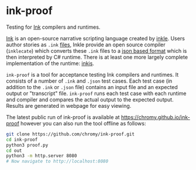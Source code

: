 # ink-proof
Testing for [Ink](https://github.com/inkle/ink) compilers and runtimes.

[Ink](https//github.com/inkle/ink) is an open-source narrative scripting language created by [inkle](https://www.inklestudios.com).
Users author stories as `.ink` [files](https://github.com/inkle/ink/blob/master/Documentation/WritingWithInk.md), Inkle provide an open source compiler (`inklecate`) which converts these `.ink` files to a [json based format](https://github.com/inkle/ink/blob/master/Documentation/ink_JSON_runtime_format.md) which is then interpreted by C# runtime.
There is at least one more largely complete implementation of the runtime: [inkjs](https://github.com/y-lohse/inkjs).

`ink-proof` is a tool for acceptance testing Ink compilers and runtimes.
It consists of a number of `.ink` and `.json` test cases.
Each test case (in addition to the `.ink` or `.json` file) contains an input file and an expected output or "transcript" file.
`ink-proof` runs each test case with each runtime and compiler and compares the actual output to the expected output.
Results are generated in webpage for easy viewing.

The latest public run of ink-proof is available at https://chromy.github.io/ink-proof however you can also run the tool
offline as follows:

```bash
git clone https://github.com/chromy/ink-proof.git
cd ink-proof
python3 proof.py
cd out
python3 -m http.server 8080
# Now navigate to http://localhost:8080
```
